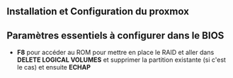 ## Installation et Configuration du proxmox

## Paramètres essentiels à configurer dans le BIOS
- **F8** pour accéder au ROM pour mettre en place le RAID et aller dans **DELETE LOGICAL VOLUMES** et supprimer la partition existante (si c'est le cas) et ensuite **ECHAP**
